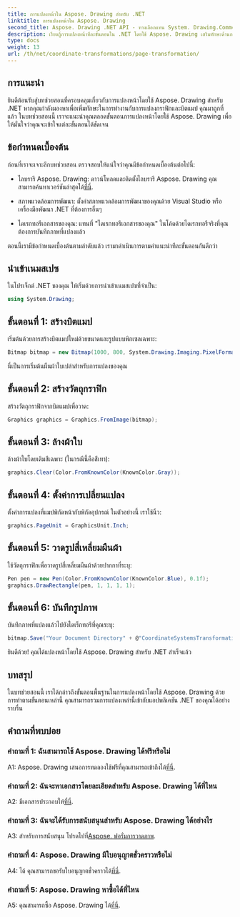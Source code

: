 ```yaml
---
title: การแปลงหน้าใน Aspose. Drawing สำหรับ .NET
linktitle: การแปลงหน้าใน Aspose. Drawing
second_title: Aspose. Drawing .NET API - ทางเลือกแทน System. Drawing.Common
description: เรียนรู้การแปลงหน้าทีละขั้นตอนใน .NET โดยใช้ Aspose. Drawing เสริมทักษะด้านกราฟิกของคุณด้วยบทช่วยสอนที่ครอบคลุมนี้
type: docs
weight: 13
url: /th/net/coordinate-transformations/page-transformation/
---
```

## การแนะนำ

ยินดีต้อนรับสู่บทช่วยสอนที่ครอบคลุมเกี่ยวกับการแปลงหน้าโดยใช้ Aspose. Drawing สำหรับ .NET หากคุณกำลังมองหาเพื่อเพิ่มทักษะในการทำงานกับการแปลงกราฟิกและบิตแมป คุณมาถูกที่แล้ว ในบทช่วยสอนนี้ เราจะแนะนำคุณตลอดขั้นตอนการแปลงหน้าโดยใช้ Aspose. Drawing เพื่อให้มั่นใจว่าคุณจะเข้าใจแต่ละขั้นตอนได้ชัดเจน

## ข้อกำหนดเบื้องต้น

ก่อนที่เราจะเจาะลึกบทช่วยสอน ตรวจสอบให้แน่ใจว่าคุณมีข้อกำหนดเบื้องต้นต่อไปนี้:

-  ไลบรารี Aspose. Drawing: ดาวน์โหลดและติดตั้งไลบรารี Aspose. Drawing คุณสามารถค้นหาเวอร์ชันล่าสุดได้[ที่นี่](https://releases.aspose.com/drawing/net/).

- สภาพแวดล้อมการพัฒนา: ตั้งค่าสภาพแวดล้อมการพัฒนาของคุณด้วย Visual Studio หรือเครื่องมือพัฒนา .NET ที่ต้องการอื่นๆ

- ไดเรกทอรีเอกสารของคุณ: แทนที่ "ไดเรกทอรีเอกสารของคุณ" ในโค้ดด้วยไดเรกทอรีจริงที่คุณต้องการบันทึกภาพที่แปลงแล้ว

ตอนนี้เรามีข้อกำหนดเบื้องต้นตามลำดับแล้ว เรามาดำเนินการตามคำแนะนำทีละขั้นตอนกันดีกว่า

## นำเข้าเนมสเปซ

ในโปรเจ็กต์ .NET ของคุณ ให้เริ่มด้วยการนำเข้าเนมสเปซที่จำเป็น:

```csharp
using System.Drawing;
```

## ขั้นตอนที่ 1: สร้างบิตแมป

เริ่มต้นด้วยการสร้างบิตแมปใหม่ด้วยขนาดและรูปแบบพิกเซลเฉพาะ:

```csharp
Bitmap bitmap = new Bitmap(1000, 800, System.Drawing.Imaging.PixelFormat.Format32bppPArgb);
```

นี่เป็นการเริ่มต้นผืนผ้าใบเปล่าสำหรับการแปลงของคุณ

## ขั้นตอนที่ 2: สร้างวัตถุกราฟิก

สร้างวัตถุกราฟิกจากบิตแมปเพื่อวาด:

```csharp
Graphics graphics = Graphics.FromImage(bitmap);
```

## ขั้นตอนที่ 3: ล้างผ้าใบ

ล้างผ้าใบโดยเติมสีเฉพาะ (ในกรณีนี้คือสีเทา):

```csharp
graphics.Clear(Color.FromKnownColor(KnownColor.Gray));
```

## ขั้นตอนที่ 4: ตั้งค่าการเปลี่ยนแปลง

ตั้งค่าการแปลงที่แมปพิกัดหน้ากับพิกัดอุปกรณ์ ในตัวอย่างนี้ เราใช้นิ้ว:

```csharp
graphics.PageUnit = GraphicsUnit.Inch;
```

## ขั้นตอนที่ 5: วาดรูปสี่เหลี่ยมผืนผ้า

ใช้วัตถุกราฟิกเพื่อวาดรูปสี่เหลี่ยมผืนผ้าด้วยปากกาที่ระบุ:

```csharp
Pen pen = new Pen(Color.FromKnownColor(KnownColor.Blue), 0.1f);
graphics.DrawRectangle(pen, 1, 1, 1, 1);
```

## ขั้นตอนที่ 6: บันทึกรูปภาพ

บันทึกภาพที่แปลงแล้วไปยังไดเร็กทอรีที่คุณระบุ:

```csharp
bitmap.Save("Your Document Directory" + @"CoordinateSystemsTransformations\PageTransformation_out.png");
```

ยินดีด้วย! คุณได้แปลงหน้าโดยใช้ Aspose. Drawing สำหรับ .NET สำเร็จแล้ว

## บทสรุป

ในบทช่วยสอนนี้ เราได้กล่าวถึงขั้นตอนพื้นฐานในการแปลงหน้าโดยใช้ Aspose. Drawing ด้วยการทำตามขั้นตอนเหล่านี้ คุณสามารถรวมการแปลงเหล่านี้เข้ากับแอปพลิเคชัน .NET ของคุณได้อย่างราบรื่น

## คำถามที่พบบ่อย

### คำถามที่ 1: ฉันสามารถใช้ Aspose. Drawing ได้ฟรีหรือไม่

 A1: Aspose. Drawing เสนอการทดลองใช้ฟรีที่คุณสามารถเข้าถึงได้[ที่นี่](https://releases.aspose.com/).

### คำถามที่ 2: ฉันจะหาเอกสารโดยละเอียดสำหรับ Aspose. Drawing ได้ที่ไหน

 A2: มีเอกสารประกอบให้[ที่นี่](https://reference.aspose.com/drawing/net/).

### คำถามที่ 3: ฉันจะได้รับการสนับสนุนสำหรับ Aspose. Drawing ได้อย่างไร

 A3: สำหรับการสนับสนุน โปรดไปที่[Aspose. ฟอรั่มการวาดภาพ](https://forum.aspose.com/c/diagram/17).

### คำถามที่ 4: Aspose. Drawing มีใบอนุญาตชั่วคราวหรือไม่

 A4: ได้ คุณสามารถขอรับใบอนุญาตชั่วคราวได้[ที่นี่](https://purchase.aspose.com/temporary-license/).

### คำถามที่ 5: Aspose. Drawing หาซื้อได้ที่ไหน

 A5: คุณสามารถซื้อ Aspose. Drawing ได้[ที่นี่](https://purchase.aspose.com/buy).
